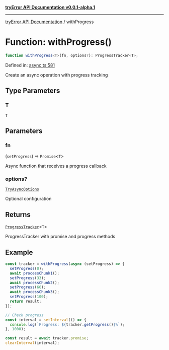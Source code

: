 [**tryError API Documentation v0.0.1-alpha.1**](../index.md)

---

[tryError API Documentation](../index.md) / withProgress

# Function: withProgress()

```ts
function withProgress<T>(fn, options?): ProgressTracker<T>;
```

Defined in: [async.ts:581](https://github.com/oconnorjohnson/try-error/blob/e3ae0308069a4fba073f4543d527ad76373db795/src/async.ts#L581)

Create an async operation with progress tracking

## Type Parameters

### T

`T`

## Parameters

### fn

(`setProgress`) => `Promise`\<`T`\>

Async function that receives a progress callback

### options?

[`TryAsyncOptions`](../interfaces/TryAsyncOptions.md)

Optional configuration

## Returns

[`ProgressTracker`](../interfaces/ProgressTracker.md)\<`T`\>

ProgressTracker with promise and progress methods

## Example

```typescript
const tracker = withProgress(async (setProgress) => {
  setProgress(0);
  await processChunk1();
  setProgress(33);
  await processChunk2();
  setProgress(66);
  await processChunk3();
  setProgress(100);
  return result;
});

// Check progress
const interval = setInterval(() => {
  console.log(`Progress: ${tracker.getProgress()}%`);
}, 1000);

const result = await tracker.promise;
clearInterval(interval);
```
